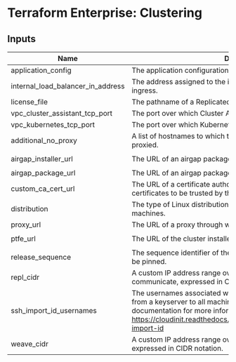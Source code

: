 # Terraform Enterprise: Clustering

## Inputs

| Name | Description | Type | Default | Required |
|------|-------------|------|---------|:-----:|
| application\_config | The application configuration. | `map(map(string))` | n/a | yes |
| internal\_load\_balancer\_in\_address | The address assigned to the internal load balancer for traffic ingress. | `string` | n/a | yes |
| license\_file | The pathname of a Replicated license file for the application. | `string` | n/a | yes |
| vpc\_cluster\_assistant\_tcp\_port | The port over which Cluster Assistant TCP traffic will travel. | `string` | n/a | yes |
| vpc\_kubernetes\_tcp\_port | The port over which Kubernetes TCP traffic will travel. | `string` | n/a | yes |
| additional\_no\_proxy | A list of hostnames to which traffic from the application will not be proxied. | `list(string)` | `[]` | no |
| airgap\_installer\_url | The URL of an airgap package which contains the cluster installer. | `string` | `"https://install.terraform.io/installer/replicated-v5.tar.gz"` | no |
| airgap\_package\_url | The URL of an airgap package which contains a TFE release. | `string` | `""` | no |
| custom\_ca\_cert\_url | The URL of a certificate authority bundle which contains custom certificates to be trusted by the application. | `string` | `""` | no |
| distribution | The type of Linux distribution which will be running on the machines. | `string` | `"ubuntu"` | no |
| proxy\_url | The URL of a proxy through which application traffic will be routed. | `string` | `""` | no |
| ptfe\_url | The URL of the cluster installer tool. | `string` | `"https://install.terraform.io/installer/ptfe-0.1.zip"` | no |
| release\_sequence | The sequence identifier of the TFE version to which the cluster will be pinned. | `string` | `"latest"` | no |
| repl\_cidr | A custom IP address range over which Replicated will communicate, expressed in CIDR notation. | `string` | `""` | no |
| ssh\_import\_id\_usernames | The usernames associated with SSH keys which will be imported from a keyserver to all machines. Refer to the cloud-init documentation for more information: https://cloudinit.readthedocs.io/en/latest/topics/modules.html#ssh-import-id | `list(string)` | `[]` | no |
| weave\_cidr | A custom IP address range over which Weave will communicate, expressed in CIDR notation. | `string` | `""` | no |

